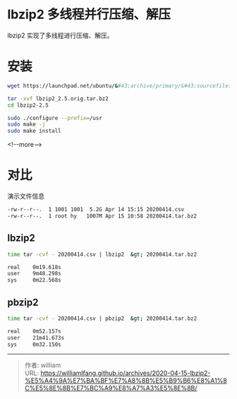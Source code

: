 # lbzip2 多线程并行压缩、解压



lbzip2 实现了多线程进行压缩、解压。

# 安装

```bash
wget https://launchpad.net/ubuntu/&#43;archive/primary/&#43;sourcefiles/lbzip2/2.5-2/lbzip2_2.5.orig.tar.bz2

tar -xvf lbzip2_2.5.orig.tar.bz2
cd lbzip2-2.5

sudo ./configure --prefix=/usr
sudo make -j
sudo make install
```
&lt;!--more--&gt;

# 对比

演示文件信息

```bash
-rw-r--r--.  1 1001 1001  5.2G Apr 14 15:15 20200414.csv
-rw-r--r--.  1 root hy   1007M Apr 15 10:58 20200414.tar.bz2
```



## lbzip2

```bash
time tar -cvf - 20200414.csv | lbzip2  &gt; 20200414.tar.bz2

real    0m19.618s
user    9m48.298s
sys     0m22.568s
```

## pbzip2

```bash
time tar -cvf - 20200414.csv | pbzip2  &gt; 20200414.tar.bz2

real    0m52.157s
user    21m41.673s
sys     0m32.150s

```



---

> 作者: william  
> URL: https://williamlfang.github.io/archives/2020-04-15-lbzip2-%E5%A4%9A%E7%BA%BF%E7%A8%8B%E5%B9%B6%E8%A1%8C%E5%8E%8B%E7%BC%A9%E8%A7%A3%E5%8E%8B/  

